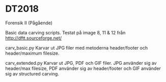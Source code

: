 # DT2018
Forensik II (Pågående)

Basic data carving scripts. Testat på image 8, 11 & 12 från http://dftt.sourceforge.net/

carv_basic.py
Karvar ut JPG filer med metoderna header/footer och header/maximum filesize.

carv_extended.py
Karvar ut JPG, PDF och GIF filer. JPG använder sig av header/max filesize, PDF använder sig av header/footer och GIF använder sig av structured carving.
